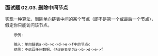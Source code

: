 ### 面试题 02.03. 删除中间节点



实现一种算法，删除单向链表中间的某个节点（即不是第一个或最后一个节点），假定你只能访问该节点。

 
```
    示例：
    
    输入：单向链表a->b->c->d->e->f中的节点c
    结果：不返回任何数据，但该链表变为a->b->d->e->f
```